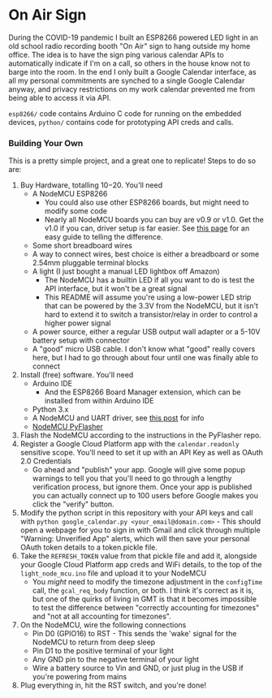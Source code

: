 # On Air Sign

During the COVID-19 pandemic I built an ESP8266 powered LED light in an old school radio recording booth "On Air" sign to hang outside my home office. The idea is to have the sign ping various calendar APIs to automatically indicate if I'm on a call, so others in the house know not to barge into the room. In the end I only built a Google Calendar interface, as all my personal commitments are synched to a single Google Calendar anyway, and privacy restrictions on my work calendar prevented me from being able to access it via API.

`esp8266/` code contains Arduino C code for running on the embedded devices, `python/` contains code for prototyping API creds and calls.

### Building Your Own

This is a pretty simple project, and a great one to replicate! Steps to do so are:

1. Buy Hardware, totalling $10-$20. You'll need
   - A NodeMCU ESP8266
     - You could also use other ESP8266 boards, but might need to modify some code
     - Nearly all NodeMCU boards you can buy are v0.9 or v1.0. Get the v1.0 if you can, driver setup is far easier. See [this page](https://cityos-air.readme.io/docs/1-mac-os-usb-drivers-for-nodemcu) for an easy guide to telling the difference.
   - Some short breadboard wires
   - A way to connect wires, best choice is either a breadboard or some 2.54mm pluggable terminal blocks
   - A light (I just bought a manual LED lightbox off Amazon)
     - The NodeMCU has a builtin LED if all you want to do is test the API interface, but it won't be a great signal
     - This README will assume you're using a low-power LED strip that can be powered by the 3.3V from the NodeMCU, but it isn't hard to extend it to switch a transistor/relay in order to control a higher power signal
   - A power source, either a regular USB output wall adapter or a 5-10V battery setup with connector
   - A "good" micro USB cable. I don't know what "good" really covers here, but I had to go through about four until one was finally able to connect
2. Install (free) software. You'll need
   - Arduino IDE
     - And the ESP8266 Board Manager extension, which can be installed from within Arduino IDE
   - Python 3.x
   - A NodeMCU and UART driver, see [this post](https://cityos-air.readme.io/docs/1-mac-os-usb-drivers-for-nodemcu) for info
   - [NodeMCU PyFlasher](https://github.com/marcelstoer/nodemcu-pyflasher/releases)
3. Flash the NodeMCU according to the instructions in the PyFlasher repo.
3. Register a Google Cloud Platform app with the `calendar.readonly` sensitive scope. You'll need to set it up with an API Key as well as OAuth 2.0 Credentials
   - Go ahead and "publish" your app. Google will give some popup warnings to tell you that you'll need to go through a lengthy verification process, but ignore them. Once your app is published you can actually connect up to 100 users before Google makes you click the "verify" button.
4. Modify the python script in this repository with your API keys and call with `python google_calendar.py <your_email@domain.com>` - This should open a webpage for you to sign in with Gmail and click through multiple "Warning: Unverified App" alerts, which will then save your personal OAuth token details to a token.pickle file.
5. Take the `REFRESH_TOKEN` value from that pickle file and add it, alongside your Google Cloud Platform app creds and WiFi details, to the top of the `light_node_mcu.ino` file and upload it to your NodeMCU
   - You *might* need to modify the timezone adjustment in the `configTime` call, the `gcal_req_body` function, or both. I think it's correct as it is, but one of the quirks of living in GMT is that it becomes impossible to test the difference between "correctly accounting for timezones" and "not at all accounting for timezones".
6. On the NodeMCU, wire the following connections
   - Pin D0 (GPIO16) to RST - This sends the 'wake' signal for the NodeMCU to return from deep sleep
   - Pin D1 to the positive terminal of your light
   - Any GND pin to the negative terminal of your light
   - Wire a battery source to Vin and GND, or just plug in the USB if you're powering from mains
7. Plug everything in, hit the RST switch, and you're done!
